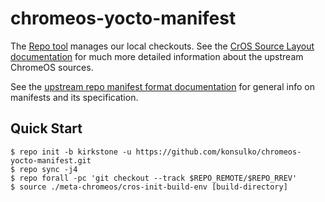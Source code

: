 # chromeos-yocto-manifest

The [Repo tool] manages our local checkouts.  See the
[CrOS Source Layout documentation] for much more detailed information about
the upstream ChromeOS sources.

See the [upstream repo manifest format documentation] for general info on
manifests and its specification.

## Quick Start

```shell
$ repo init -b kirkstone -u https://github.com/konsulko/chromeos-yocto-manifest.git
$ repo sync -j4
$ repo forall -pc 'git checkout --track $REPO_REMOTE/$REPO_RREV'
$ source ./meta-chromeos/cros-init-build-env [build-directory]
```

[CrOS Source Layout documentation]: https://chromium.googlesource.com/chromiumos/docs/+/HEAD/source_layout.md
[Repo tool]: https://gerrit.googlesource.com/git-repo/
[upstream repo manifest format documentation]: https://gerrit.googlesource.com/git-repo/+/HEAD/docs/manifest-format.md
